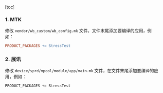 [toc]

### 1. MTK

修改 `vendor/wb_custom/wb_config.mk` 文件，文件末尾添加要编译的应用，例如：

```makefile
PRODUCT_PACKAGES += StressTest
```

### 2. 展讯

修改 `device/sprd/mpool/module/app/main.mk` 文件，在文件末尾添加要编译的应用，例如：

```java
PRODUCT_PACKAGES += StressTest
```

